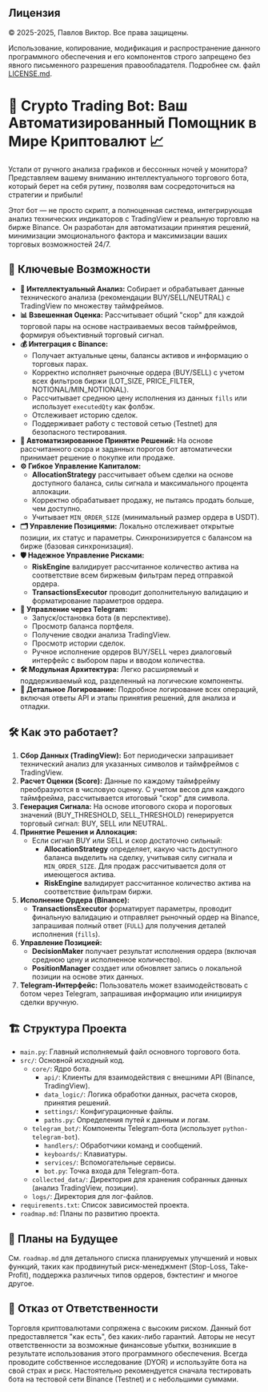 ## Лицензия

© 2025-2025, Павлов Виктор. Все права защищены.

Использование, копирование, модификация и распространение данного программного обеспечения и его компонентов строго запрещено без явного письменного разрешения правообладателя. Подробнее см. файл [LICENSE.md]([LICENSE](https://github.com/Snowshaker/trading_bot_v2?tab=License-1-ov-file)).

# 🚀 Crypto Trading Bot: Ваш Автоматизированный Помощник в Мире Криптовалют 📈

Устали от ручного анализа графиков и бессонных ночей у монитора? Представляем вашему вниманию интеллектуального торгового бота, который берет на себя рутину, позволяя вам сосредоточиться на стратегии и прибыли!

Этот бот — не просто скрипт, а полноценная система, интегрирующая анализ технических индикаторов с TradingView и реальную торговлю на бирже Binance. Он разработан для автоматизации принятия решений, минимизации эмоционального фактора и максимизации ваших торговых возможностей 24/7.

## 🌟 Ключевые Возможности

*   **🧠 Интеллектуальный Анализ:** Собирает и обрабатывает данные технического анализа (рекомендации BUY/SELL/NEUTRAL) с TradingView по множеству таймфреймов.
*   **📊 Взвешенная Оценка:** Рассчитывает общий "скор" для каждой торговой пары на основе настраиваемых весов таймфреймов, формируя объективный торговый сигнал.
*   **💰 Интеграция с Binance:**
    *   Получает актуальные цены, балансы активов и информацию о торговых парах.
    *   Корректно исполняет рыночные ордера (BUY/SELL) с учетом всех фильтров биржи (LOT\_SIZE, PRICE\_FILTER, NOTIONAL/MIN\_NOTIONAL).
    *   Рассчитывает среднюю цену исполнения из данных `fills` или использует `executedQty` как фолбэк.
    *   Отслеживает историю сделок.
    *   Поддерживает работу с тестовой сетью (Testnet) для безопасного тестирования.
*   **🤖 Автоматизированное Принятие Решений:** На основе рассчитанного скора и заданных порогов бот автоматически принимает решение о покупке или продаже.
*   **⚙️ Гибкое Управление Капиталом:**
    *   **AllocationStrategy** рассчитывает объем сделки на основе доступного баланса, силы сигнала и максимального процента аллокации.
    *   Корректно обрабатывает продажу, не пытаясь продать больше, чем доступно.
    *   Учитывает `MIN_ORDER_SIZE` (минимальный размер ордера в USDT).
*   **🗂️ Управление Позициями:** Локально отслеживает открытые позиции, их статус и параметры. Синхронизируется с балансом на бирже (базовая синхронизация).
*   **🛡️ Надежное Управление Рисками:**
    *   **RiskEngine** валидирует рассчитанное количество актива на соответствие всем биржевым фильтрам перед отправкой ордера.
    *   **TransactionsExecutor** проводит дополнительную валидацию и форматирование параметров ордера.
*   **💬 Управление через Telegram:**
    *   Запуск/остановка бота (в перспективе).
    *   Просмотр баланса портфеля.
    *   Получение сводки анализа TradingView.
    *   Просмотр истории сделок.
    *   Ручное исполнение ордеров BUY/SELL через диалоговый интерфейс с выбором пары и вводом количества.
*   **🛠️ Модульная Архитектура:** Легко расширяемый и поддерживаемый код, разделенный на логические компоненты.
*   **📝 Детальное Логирование:** Подробное логирование всех операций, включая ответы API и этапы принятия решений, для анализа и отладки.

## 🛠️ Как это работает?

1.  **Сбор Данных (TradingView):** Бот периодически запрашивает технический анализ для указанных символов и таймфреймов с TradingView.
2.  **Расчет Оценки (Score):** Данные по каждому таймфрейму преобразуются в числовую оценку. С учетом весов для каждого таймфрейма, рассчитывается итоговый "скор" для символа.
3.  **Генерация Сигнала:** На основе итогового скора и пороговых значений (BUY\_THRESHOLD, SELL\_THRESHOLD) генерируется торговый сигнал: BUY, SELL или NEUTRAL.
4.  **Принятие Решения и Аллокация:**
    *   Если сигнал BUY или SELL и скор достаточно сильный:
        *   **AllocationStrategy** определяет, какую часть доступного баланса выделить на сделку, учитывая силу сигнала и `MIN_ORDER_SIZE`. Для продаж рассчитывается доля от имеющегося актива.
        *   **RiskEngine** валидирует рассчитанное количество актива на соответствие фильтрам биржи.
5.  **Исполнение Ордера (Binance):**
    *   **TransactionsExecutor** форматирует параметры, проводит финальную валидацию и отправляет рыночный ордер на Binance, запрашивая полный ответ (`FULL`) для получения деталей исполнения (`fills`).
6.  **Управление Позицией:**
    *   **DecisionMaker** получает результат исполнения ордера (включая среднюю цену и исполненное количество).
    *   **PositionManager** создает или обновляет запись о локальной позиции на основе этих данных.
7.  **Telegram-Интерфейс:** Пользователь может взаимодействовать с ботом через Telegram, запрашивая информацию или инициируя сделки вручную.

## 🏗️ Структура Проекта

*   `main.py`: Главный исполняемый файл основного торгового бота.
*   `src/`: Основной исходный код.
    *   `core/`: Ядро бота.
        *   `api/`: Клиенты для взаимодействия с внешними API (Binance, TradingView).
        *   `data_logic/`: Логика обработки данных, расчета скоров, принятия решений.
        *   `settings/`: Конфигурационные файлы.
        *   `paths.py`: Определения путей к данным и логам.
    *   `telegram_bot/`: Компоненты Telegram-бота (использует `python-telegram-bot`).
        *   `handlers/`: Обработчики команд и сообщений.
        *   `keyboards/`: Клавиатуры.
        *   `services/`: Вспомогательные сервисы.
        *   `bot.py`: Точка входа для Telegram-бота.
    *   `collected_data/`: Директория для хранения собранных данных (анализ TradingView, позиции).
    *   `logs/`: Директория для лог-файлов.
*   `requirements.txt`: Список зависимостей проекта.
*   `roadmap.md`: Планы по развитию проекта.

## 🚀 Планы на Будущее

См. `roadmap.md` для детального списка планируемых улучшений и новых функций, таких как продвинутый риск-менеджмент (Stop-Loss, Take-Profit), поддержка различных типов ордеров, бэктестинг и многое другое.

## 📜 Отказ от Ответственности

Торговля криптовалютами сопряжена с высоким риском. Данный бот предоставляется "как есть", без каких-либо гарантий. Авторы не несут ответственности за возможные финансовые убытки, возникшие в результате использования этого программного обеспечения. Всегда проводите собственное исследование (DYOR) и используйте бота на свой страх и риск. Настоятельно рекомендуется сначала тестировать бота на тестовой сети Binance (Testnet) и с небольшими суммами.
